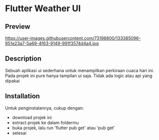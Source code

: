 # Flutter Weather UI

## Preview
https://user-images.githubusercontent.com/73198800/133385096-951e23a7-5a69-4f63-9149-991f3574d4a4.jpg

## Description

Sebuah aplikasi ui sederhana untuk menampilkan perkiraan cuaca hari ini. Pada projek ini pure
hanya tampilan ui saja. Tidak ada logic atau api yang dipakai


## Installation

Untuk penginstalannya, cukup dengan:
- download projek ini 
- extract projek ke dalam foldermu
- buka projek, lalu run 'flutter pub get' atau 'pub get'
- selesai
